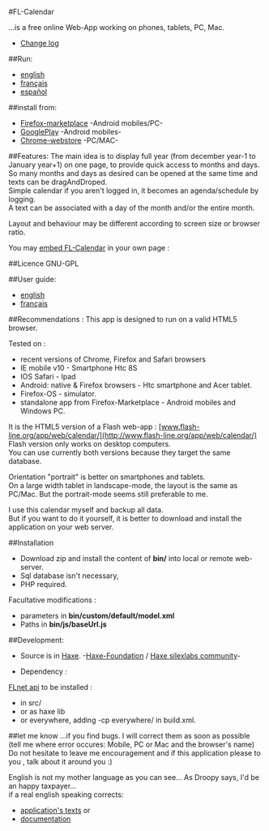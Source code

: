 ﻿#FL-Calendar

...is a free online Web-App working on phones, tablets, PC, Mac.  

- [Change log](CHANGE_LOG.md)

##Run:  
- [english](http://www.apixline.org/pm/app/web/html5/calendar/en.html)
- [français](http://www.apixline.org/pm/app/web/html5/calendar)
- [español](http://www.apixline.org/pm/app/web/html5/calendar/es.html)

##install from:  
- [Firefox-marketplace](https://marketplace.firefox.com/app/fl-calendar) -Android mobiles/PC-
- [GooglePlay](https://play.google.com/store/apps/details?id=net.apixline.calendar&hl=fr) -Android mobiles-
- [Chrome-webstore](https://chrome.google.com/webstore/detail/fl-calendar-5-fr/okiiklhmbblobkaldcolohkbihfnhiel?utm_source=chrome-ntp-icon) -PC/MAC-

##Features: 
The main idea is to display full year (from december year-1 to January year+1) on one page, to provide quick access to months and days.  
So many months and days as desired can be opened at the same time and texts can be dragAndDroped.  
Simple calendar if you aren't logged in, it becomes an agenda/schedule by logging.  
A text can be associated with a day of the month and/or the entire month.  

Layout and behaviour may be different according to screen size or browser ratio.

You may [embed FL-Calendar](http://www.apixline.org/pm//app/web/html5/calendar/embed.simu.html) in your own page : 

##Licence 
GNU-GPL

##User guide:
- [english](http://www.apixline.org/pm/app/web/html5/calendar/doc/help.en.html)
- [français](http://www.apixline.org/pm//app/web/html5/calendar/doc/help.fr.html)

##Recommendations :
This app is designed to run on a valid HTML5 browser. 

Tested on :  

- recent versions of Chrome, Firefox and Safari browsers 
- IE mobile v10 - Smartphone Htc 8S
- IOS Safari - Ipad
- Android: native & Firefox browsers - Htc smartphone and Acer tablet.  
- Firefox-OS - simulator.
- standalone app from Firefox-Marketplace - Android mobiles and Windows PC.  

It is the HTML5 version of a Flash web-app : [www.flash-line.org/app/web/calendar/](http://www.flash-line.org/app/web/calendar/)  
Flash version only works on desktop computers.   
You can use currently both versions because they target the same database.   

Orientation "portrait" is better on smartphones and tablets.  
On a large width tablet in landscape-mode, the layout is the same as PC/Mac. But the portrait-mode seems still preferable to me.  

I use this calendar myself and backup all data.  
But if you want to do it yourself, it is better to download and install the application on your web server.

##Installation 
- Download zip and install the content of **bin/** into local or remote web-server.
- Sql database isn't necessary,  
- PHP required.  

Facultative modifications : 
 
- parameters in **bin/custom/default/model.xml**  
- Paths in **bin/js/baseUrl.js**  

##Development:  

- Source is in [Haxe](http://haxe.org/). -[Haxe-Foundation](http://haxe-foundation.org/) / [Haxe silexlabs community](http://www.silexlabs.org/)- 

- Dependency :   

 [FLnet api](https://github.com/flashline/FLnet-haxe)  to be installed :  
 - in src/  
 - or as haxe lib  
 - or everywhere, adding  -cp everywhere/ in build.xml.

##let me know
...if you find bugs. I will correct them as soon as possible (tell me where error occures: Mobile, PC or Mac and the browser's name)  
Do not hesitate to leave me encouragement and if this application please to you , talk about it around you :) 

English is not my mother language as you can see... As Droopy says, I'd be an happy taxpayer...  
if a real english speaking corrects:  

- [application's texts](https://github.com/flashline/FL-Calendar/blob/master/bin/custom/en/language.xml) or  
- [documentation](https://github.com/flashline/FL-Calendar/blob/master/bin/doc/help.en.html)  

 
 
